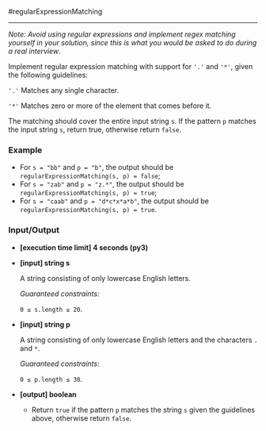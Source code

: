 #regularExpressionMatching

---
*Note: Avoid using regular expressions and implement regex matching yourself in your solution, since this is what you would be asked to do during a real interview*.

Implement regular expression matching with support for `'.'` and `'*'`, given the following guidelines:

`'.'` Matches any single character.

`'*'` Matches zero or more of the element that comes before it.

The matching should cover the entire input string `s`. If the pattern `p` matches the input string `s`, return true, otherwise return `false`.

### Example

* For `s = "bb"` and `p = "b"`, the output should be
`regularExpressionMatching(s, p) = false`;
* For `s = "zab"` and `p = "z.*"`, the output should be
`regularExpressionMatching(s, p) = true`;
* For `s = "caab"` and `p = "d*c*x*a*b"`, the output should be
`regularExpressionMatching(s, p) = true`.

### Input/Output

* **[execution time limit] 4 seconds (py3)**

* **[input] string s**

  A string consisting of only lowercase English letters.

  *Guaranteed constraints:*

  `0 ≤ s.length ≤ 20`.

* **[input] string p**

  A string consisting of only lowercase English letters and the characters `.` and `*`.

  *Guaranteed constraints*:

  `0 ≤ p.length ≤ 30`.

* **[output] boolean**

  * Return `true` if the pattern `p` matches the string `s` given the guidelines above, otherwise return `false`.